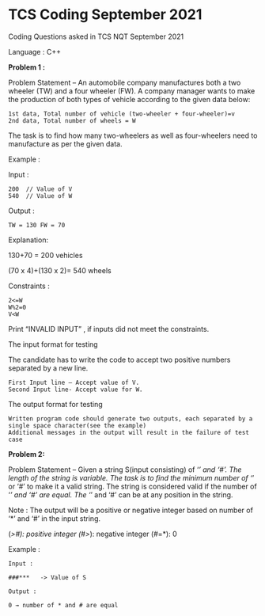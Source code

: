 # TCS Coding September 2021
Coding Questions asked in TCS NQT September 2021

Language : C++

<b>Problem 1 :</b>

Problem Statement – An automobile company manufactures both a two wheeler (TW) and a four wheeler (FW). A company manager wants to make the production of both types of vehicle according to the given data below:

    1st data, Total number of vehicle (two-wheeler + four-wheeler)=v
    2nd data, Total number of wheels = W

 

The task is to find how many two-wheelers as well as four-wheelers need to manufacture as per the given data.

 

Example :

Input :

    200  // Value of V
    540  // Value of W

Output :

    TW = 130 FW = 70

 

Explanation:

130+70 = 200 vehicles

(70 x 4)+(130 x 2)= 540 wheels

 

Constraints :

    2<=W
    W%2=0
    V<W

 

Print “INVALID INPUT” , if inputs did not meet the constraints.

The input format for testing 

The candidate has to write the code to accept two positive numbers separated by a new line.

    First Input line – Accept value of V.
    Second Input line- Accept value for W.

 

The output format for testing 

    Written program code should generate two outputs, each separated by a single space character(see the example)
    Additional messages in the output will result in the failure of test case
    
    
<b> Problem 2: </b>

Problem Statement – Given a string S(input consisting) of ‘*’ and ‘#’. The length of the string is variable. The task is to find the minimum number of ‘*’ or ‘#’ to make it a valid string. The string is considered valid if the number of ‘*’ and ‘#’ are equal. The ‘*’ and ‘#’ can be at any position in the string.

Note : The output will be a positive or negative integer based on number of ‘*’ and ‘#’ in the input string.

(*>#): positive integer
(#>*): negative integer
(#=*): 0

Example :

    Input :

    ###***   -> Value of S

    Output :

    0 → number of * and # are equal

